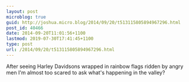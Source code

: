 ```yaml
---
layout: post
microblog: true
guid: http://joshua.micro.blog/2014/09/20/t513115805894967296.html
post_id: 40466
date: 2014-09-20T11:01:56+1100
lastmod: 2019-07-30T17:41:45+1100
type: post
url: /2014/09/20/t513115805894967296.html
---
```

After seeing Harley Davidsons wrapped in rainbow flags ridden by angry men I'm almost too scared to ask what's happening in the valley?
